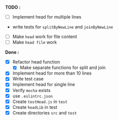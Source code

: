 **TODO :**
- [ ] Implement head for multiple lines
- write tests for `splitByNewLine` and `joinByNewLine`
- [ ] Make `head` work for file content
- [ ] Make `head file` work

**Done :**
- [x] Refactor head function
  - [x] Make separate functions for split and join
- [X] Implement head for more than 10 lines
- [x] Write test case
- [x] Implement head for single line
- [x] Verify `mocha` exists
- [x] use `.eslintrc.json`
- [x] Create `testHead.js` in `test`
- [x] Create `headLib` in test
- [x] Create directories `src` and `test`
